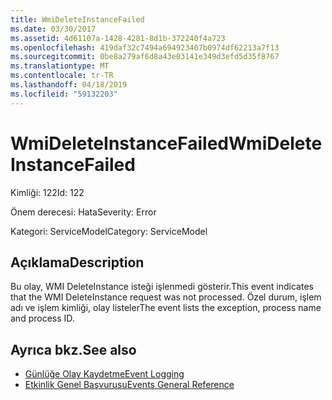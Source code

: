 ```yaml
---
title: WmiDeleteInstanceFailed
ms.date: 03/30/2017
ms.assetid: 4d61107a-1428-4281-8d1b-372240f4a723
ms.openlocfilehash: 419daf32c7494a694923407b0974df62213a7f13
ms.sourcegitcommit: 0be8a279af6d8a43e03141e349d3efd5d35f8767
ms.translationtype: MT
ms.contentlocale: tr-TR
ms.lasthandoff: 04/18/2019
ms.locfileid: "59132203"
---
```

# <a name="wmideleteinstancefailed"></a><span data-ttu-id="66333-102">WmiDeleteInstanceFailed</span><span class="sxs-lookup"><span data-stu-id="66333-102">WmiDeleteInstanceFailed</span></span>
<span data-ttu-id="66333-103">Kimliği: 122</span><span class="sxs-lookup"><span data-stu-id="66333-103">Id: 122</span></span>  
  
 <span data-ttu-id="66333-104">Önem derecesi: Hata</span><span class="sxs-lookup"><span data-stu-id="66333-104">Severity: Error</span></span>  
  
 <span data-ttu-id="66333-105">Kategori: ServiceModel</span><span class="sxs-lookup"><span data-stu-id="66333-105">Category: ServiceModel</span></span>  
  
## <a name="description"></a><span data-ttu-id="66333-106">Açıklama</span><span class="sxs-lookup"><span data-stu-id="66333-106">Description</span></span>  
 <span data-ttu-id="66333-107">Bu olay, WMI DeleteInstance isteği işlenmedi gösterir.</span><span class="sxs-lookup"><span data-stu-id="66333-107">This event indicates that the WMI DeleteInstance request was not processed.</span></span> <span data-ttu-id="66333-108">Özel durum, işlem adı ve işlem kimliği, olay listeler</span><span class="sxs-lookup"><span data-stu-id="66333-108">The event lists the exception, process name and process ID.</span></span>  
  
## <a name="see-also"></a><span data-ttu-id="66333-109">Ayrıca bkz.</span><span class="sxs-lookup"><span data-stu-id="66333-109">See also</span></span>

- [<span data-ttu-id="66333-110">Günlüğe Olay Kaydetme</span><span class="sxs-lookup"><span data-stu-id="66333-110">Event Logging</span></span>](../../../../../docs/framework/wcf/diagnostics/event-logging/index.md)
- [<span data-ttu-id="66333-111">Etkinlik Genel Başvurusu</span><span class="sxs-lookup"><span data-stu-id="66333-111">Events General Reference</span></span>](../../../../../docs/framework/wcf/diagnostics/event-logging/events-general-reference.md)

